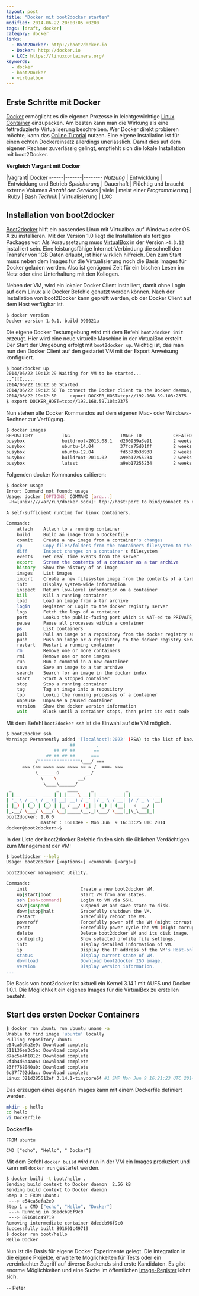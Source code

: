 ```yaml
---
layout: post
title: "Docker mit boot2docker starten"
modified: 2014-06-22 20:00:05 +0200
tags: [draft, docker]
category: docker
links:
  - Boot2Docker: http://boot2docker.io
  - Docker: http://docker.io
  - LXC: https://linuxcontainers.org/
keywords:
  - docker
  - boot2Docker
  - virtualbox
---
```


## Erste Schritte mit Docker

[Docker](http://docker.io) ermöglicht es die eigenen Prozesse in leichtgewichtige [Linux Container](https://linuxcontainers.org/) einzupacken. Am besten kann man die Wirkung als eine fettreduzierte Virtualiserung beschreiben. Wer Docker direkt probieren möchte, kann das [Online Tutorial](http://www.docker.com/tryit/) nutzen. Eine eigene Installation ist für einen echten Dockereinsatz allerdings unerlässlich. Damit dies auf dem eigenen Rechner zuverlässig gelingt, empfiehlt sich die lokale Installation mit boot2Docker.

**Vergleich Vargant mit Docker**

 |Vagrant| Docker
------|-------|--------
*Nutzung* | Entwicklung | Entwicklung und Betrieb
*Speicherung* | Dauerhaft | Flüchtig und braucht externe Volumes
*Anzahl der Services* | viele | meist einer
*Programmierung* | Ruby | Bash
*Technik* | Virtualisierung | LXC

## Installation von boot2docker

[Boot2docker](http://boot2docker.io/) hilft ein passendes Linux mit Virtualbox auf Windows oder OS X zu installieren. Mit der Version 1.0 liegt die Installation als fertiges Packages vor. Als Voraussetzung muss [VirtualBox](https://www.virtualbox.org/) in der Version `>4.3.12` installiert sein. Eine leistungsfähige Internet-Verbindung die schnell den Transfer von 1GB Daten erlaubt, ist hier wirklich hilfreich. Den zum Start muss neben dem Images für die Virtualisierung noch die Basis Images für Docker geladen werden. Also ist genügend Zeit für ein bischen Lesen im Netz oder eine Unterhaltung mit den Kollegen.

Neben der VM, wird ein lokaler Docker Client installiert, damit ohne Login auf dem Linux alle Docker Befehle genutzt werden können. Nach der Installation von boot2Docker kann geprüft werden, ob der Docker Client auf dem Host verfügbar ist.

```bash
$ docker version
Docker version 1.0.1, build 990021a
```

Die eigene Docker Testumgebung wird mit dem Befehl `boot2docker init` erzeugt. Hier wird eine neue virtuelle Maschine in der VirtualBox erstellt. Der Start der Umgebung erfolgt mit `boot2docker up`. Wichtig ist, das man nun den Docker Client auf den gestartet VM mit der Export Anweisung konfiguiert.

```bash
$ boot2docker up
2014/06/22 19:12:29 Waiting for VM to be started...
..^[[C.....
2014/06/22 19:12:50 Started.
2014/06/22 19:12:50 To connect the Docker client to the Docker daemon, please set:
2014/06/22 19:12:50     export DOCKER_HOST=tcp://192.168.59.103:2375
$ export DOCKER_HOST=tcp://192.168.59.103:2375
```

Nun stehen alle Docker Kommandos auf dem eigenen Mac- oder Windows-Rechner zur Verfügung.
 
```bash
$ docker images
REPOSITORY           TAG                   IMAGE ID            CREATED             VIRTUAL SIZE
busybox              buildroot-2013.08.1   d200959a3e91        2 weeks ago         2.489 MB
busybox              ubuntu-14.04          37fca75d01ff        2 weeks ago         5.609 MB
busybox              ubuntu-12.04          fd5373b3d938        2 weeks ago         5.455 MB
busybox              buildroot-2014.02     a9eb17255234        2 weeks ago         2.433 MB
busybox              latest                a9eb17255234        2 weeks ago         2.433 MB
```

Folgenden docker Kommandos exitieren:

```bash
$ docker usage
Error: Command not found: usage
Usage: docker [OPTIONS] COMMAND [arg...]
 -H=[unix:///var/run/docker.sock]: tcp://host:port to bind/connect to or unix://path/to/socket to use

A self-sufficient runtime for linux containers.

Commands:
    attach    Attach to a running container
    build     Build an image from a Dockerfile
    commit    Create a new image from a container's changes
    cp        Copy files/folders from the containers filesystem to the host path
    diff      Inspect changes on a container's filesystem
    events    Get real time events from the server
    export    Stream the contents of a container as a tar archive
    history   Show the history of an image
    images    List images
    import    Create a new filesystem image from the contents of a tarball
    info      Display system-wide information
    inspect   Return low-level information on a container
    kill      Kill a running container
    load      Load an image from a tar archive
    login     Register or Login to the docker registry server
    logs      Fetch the logs of a container
    port      Lookup the public-facing port which is NAT-ed to PRIVATE_PORT
    pause     Pause all processes within a container
    ps        List containers
    pull      Pull an image or a repository from the docker registry server
    push      Push an image or a repository to the docker registry server
    restart   Restart a running container
    rm        Remove one or more containers
    rmi       Remove one or more images
    run       Run a command in a new container
    save      Save an image to a tar archive
    search    Search for an image in the docker index
    start     Start a stopped container
    stop      Stop a running container
    tag       Tag an image into a repository
    top       Lookup the running processes of a container
    unpause   Unpause a paused container
    version   Show the docker version information
    wait      Block until a container stops, then print its exit code
```

Mit dem Befehl `boot2docker ssh` ist die Einwahl auf die VM möglich.

```bash
$ boot2docker ssh
Warning: Permanently added '[localhost]:2022' (RSA) to the list of known hosts.
                        ##        .
                  ## ## ##       ==
               ## ## ## ##      ===
           /""""""""""""""""\___/ ===
      ~~~ {~~ ~~~~ ~~~ ~~~~ ~~ ~ /  ===- ~~~
           \______ o          __/
             \    \        __/
              \____\______/
 _                 _   ____     _            _
| |__   ___   ___ | |_|___ \ __| | ___   ___| | _____ _ __
| '_ \ / _ \ / _ \| __| __) / _` |/ _ \ / __| |/ / _ \ '__|
| |_) | (_) | (_) | |_ / __/ (_| | (_) | (__|   <  __/ |
|_.__/ \___/ \___/ \__|_____\__,_|\___/ \___|_|\_\___|_|
boot2docker: 1.0.0
             master : 16013ee - Mon Jun  9 16:33:25 UTC 2014
docker@boot2docker:~$ 
```

In der Liste der boot2docker Befehle finden sich die üblichen Verdächtigen zum Management der VM:

```bash
$ boot2docker --help
Usage: boot2docker [<options>] <command> [<args>]

boot2docker management utility.

Commands:
    init                    Create a new boot2docker VM.
    up|start|boot           Start VM from any states.
    ssh [ssh-command]       Login to VM via SSH.
    save|suspend            Suspend VM and save state to disk.
    down|stop|halt          Gracefully shutdown the VM.
    restart                 Gracefully reboot the VM.
    poweroff                Forcefully power off the VM (might corrupt disk image).
    reset                   Forcefully power cycle the VM (might corrupt disk image).
    delete                  Delete boot2docker VM and its disk image.
    config|cfg              Show selected profile file settings.
    info                    Display detailed information of VM.
    ip                      Display the IP address of the VM's Host-only network.
    status                  Display current state of VM.
    download                Download boot2docker ISO image.
    version                 Display version information.
...
```

Die Basis von boot2docker ist aktuell ein Kernel 3.14.1 mit AUFS und Docker 1.0.1. Die Möglichkeit ein eigenes Images für die VirtualBox zu erstellen besteht.

## Start des ersten Docker Containers

```bash
$ docker run ubuntu run ubuntu uname -a
Unable to find image 'ubuntu' locally
Pulling repository ubuntu
e54ca5efa2e9: Download complete 
511136ea3c5a: Download complete 
d7ac5e4f1812: Download complete 
2f4b4d6a4a06: Download complete 
83ff768040a0: Download complete 
6c37f792ddac: Download complete 
Linux 321d285612ef 3.14.1-tinycore64 #1 SMP Mon Jun 9 16:21:23 UTC 2014 x86_64 x86_64 x86_64 GNU/Linux
```

Das erzeugen eines eigenen Images kann mit einem Dockerfile definiert werden.

```bash
mkdir -p hello
cd hello
vi Dockerfile
```

**Dockerfile**

```text
FROM ubuntu

CMD ["echo", "Hello", " Docker"]
```

Mit dem Befehl `docker build` wird nun in der VM ein Images produziert und kann mit `docker run` gestartet werden.

```bash
$ docker build -t boot/hello .
Sending build context to Docker daemon  2.56 kB
Sending build context to Docker daemon 
Step 0 : FROM ubuntu
 ---> e54ca5efa2e9
Step 1 : CMD ["echo", "Hello", "Docker"]
 ---> Running in 8dedcb96f9c0
 ---> 891601c49719
Removing intermediate container 8dedcb96f9c0
Successfully built 891601c49719
$ docker run boot/hello
Hello Docker
```

Nun ist die Basis für eigene Docker Experimente gelegt. Die Integration in die eigene Projekte, erweiterte Möglichkeiten für Tests oder ein vereinfachter Zugriff auf diverse Backends sind erste Kandidaten. Es gibt enorme Möglichkeiten und eine Suche im öffentlichen [Image-Register](https://registry.hub.docker.com/) lohnt sich.

--
Peter